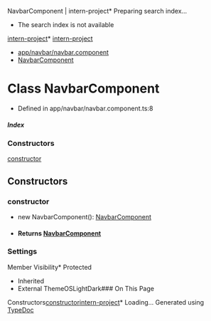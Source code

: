 
NavbarComponent \| intern\-project* Preparing search index...
* The search index is not available

[intern\-project](../index.md)* [intern\-project](../index.md)
* [app/navbar/navbar.component](../modules/app_navbar_navbar_component.md)
* [NavbarComponent](app_navbar_navbar_component.NavbarComponent.md)

# Class NavbarComponent

* Defined in app/navbar/navbar.component.ts:8
##### Index

### Constructors

[constructor](app_navbar_navbar_component.NavbarComponent.md#constructor)
## Constructors

### constructor

* new NavbarComponent(): [NavbarComponent](app_navbar_navbar_component.NavbarComponent.md)
* #### Returns [NavbarComponent](app_navbar_navbar_component.NavbarComponent.md)
### Settings

Member Visibility* Protected
* Inherited
* External
ThemeOSLightDark### On This Page

Constructors[constructor](#constructor)[intern\-project](../index.md)* Loading...
Generated using [TypeDoc](https://typedoc.org/)


